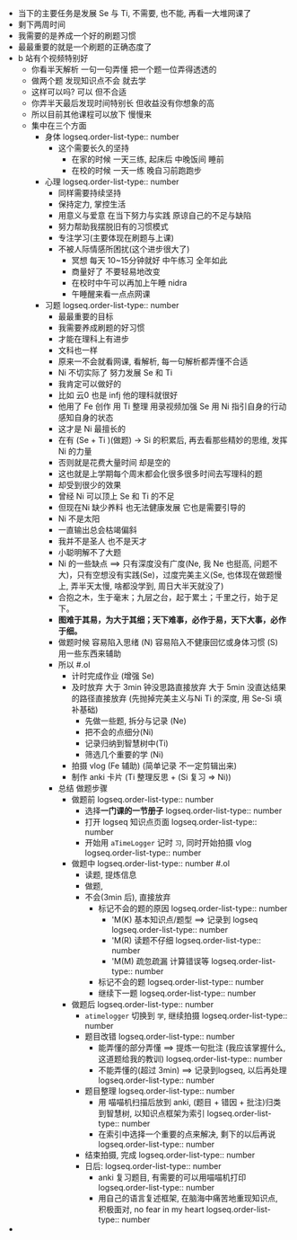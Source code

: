 - 当下的主要任务是发展 Se 与 Ti, 不需要, 也不能, 再看一大堆网课了
- 剩下两周时间
- 我需要的是养成一个好的刷题习惯
- 最最重要的就是一个刷题的正确态度了
- b 站有个视频特别好
	- 你看半天解析 一句一句弄懂 把一个题一位弄得透透的
	- 做两个题 发现知识点不会 就去学
	- 这样可以吗? 可以 但不合适
	- 你弄半天最后发现时间特别长 但收益没有你想象的高
	- 所以目前其他课程可以放下 慢慢来
	- 集中在三个方面
		- 身体
		  logseq.order-list-type:: number
			- 这个需要长久的坚持
				- 在家的时候  一天三练, 起床后 中晚饭间 睡前
				- 在校的时候 一天一练 晚自习前跑跑步
		- 心理
		  logseq.order-list-type:: number
			- 同样需要持续坚持
			- 保持定力, 掌控生活
			- 用意义与爱意 在当下努力与实践 原谅自己的不足与缺陷
			- 努力帮助我摆脱旧有的习惯模式
			- 专注学习(主要体现在刷题与上课)
			- 不被人际情感所困扰(这个进步很大了)
				- 冥想 每天 10~15分钟就好 中午练习 全年如此
				- 商量好了 不要轻易地改变
				- 在校时中午可以再加上午睡 nidra
				- 午睡醒来看一点点网课
		- 习题
		  logseq.order-list-type:: number
			- 最最重要的目标
			- 我需要养成刷题的好习惯
			- 才能在理科上有进步
			- 文科也一样
			- 原来一不会就看网课, 看解析, 每一句解析都弄懂不合适
			- Ni 不切实际了 努力发展 Se 和 Ti
			- 我肯定可以做好的
			- 比如 云0 也是 infj 他的理科就很好
			- 他用了 Fe 创作 用 Ti 整理 用录视频加强 Se 用 Ni 指引自身的行动 感知自身的状态
			- 这才是 Ni 最擅长的
			- 在有 (Se + Ti )(做题) -> Si 的积累后, 再去看那些精妙的思维, 发挥 Ni 的力量
			- 否则就是花费大量时间 却是空的
			- 这也就是上学期每个周末都会化很多很多时间去写理科的题
			- 却受到很少的效果
			- 曾经 Ni 可以顶上 Se 和 Ti 的不足
			- 但现在Ni 缺少养料 也无法健康发展 它也是需要引导的
			- Ni 不是太阳
			- 一直输出总会枯竭偏斜
			- 我并不是圣人 也不是天才
			- 小聪明解不了大题
			- Ni 的一些缺点 ==> 只有深度没有广度(Ne, 我 Ne 也挺高, 问题不大)，只有空想没有实践(Se)，过度完美主义(Se, 也体现在做题慢上, 弄半天太慢, 啥都没学到, 周日大半天就没了)
			- 合抱之木，生于毫末；九层之台，起于累土；千里之行，始于足下。
			- **图难于其易，为大于其细；天下难事，必作于易，天下大事，必作于细。**
			- 做题时候 容易陷入思绪 (N) 容易陷入不健康回忆或身体习惯 (S) 用一些东西来辅助
			- 所以 #.ol
				- 计时完成作业 (增强 Se)
				- 及时放弃 大于 3min 钟没思路直接放弃 大于 5min 没直达结果的路径直接放弃 (先抛掉完美主义与Ni Ti 的深度, 用 Se-Si 填补基础)
					- 先做一些题, 拆分与记录 (Ne)
					- 把不会的点细分(Ni)
					- 记录归纳到智慧树中(Ti)
					- 筛选几个重要的学 (Ni)
				- 拍摄 vlog (Fe 辅助) (简单记录 不一定剪辑出来)
				- 制作 anki 卡片 (Ti 整理反思 + (Si 复习 => Ni))
			- 总结 做题步骤
				- 做题前
				  logseq.order-list-type:: number
					- 选择**一门课的一节册子**
					  logseq.order-list-type:: number
					- 打开 logseq 知识点页面
					  logseq.order-list-type:: number
					- 开始用 `aTimeLogger` 记时 `习`, 同时开始拍摄 vlog
					  logseq.order-list-type:: number
				- 做题中
				  logseq.order-list-type:: number #.ol
					- 读题, 提炼信息
					- 做题,
					- 不会(3min 后), 直接放弃
						- 标记不会的题的原因 
						  logseq.order-list-type:: number
							- 'M(K) 基本知识点/题型 ==> 记录到 logseq
							  logseq.order-list-type:: number
							- 'M(R) 读题不仔细
							  logseq.order-list-type:: number
							- 'M(M) 疏忽疏漏 计算错误等
							  logseq.order-list-type:: number
						- 标记不会的题
						  logseq.order-list-type:: number
						- 继续下一题
						  logseq.order-list-type:: number
				- 做题后
				  logseq.order-list-type:: number
					- `atimelogger` 切换到 `学`, 继续拍摄
					  logseq.order-list-type:: number
					- 题目改错
					  logseq.order-list-type:: number
						- 能弄懂的部分弄懂 ==> 提炼一句批注 (我应该掌握什么, 这道题给我的教训)
						  logseq.order-list-type:: number
						- 不能弄懂的(超过 3min) ==> 记录到logseq, 以后再处理
						  logseq.order-list-type:: number
					- 题目整理
					  logseq.order-list-type:: number
						- 用 喵喵机扫描后放到 anki, (题目 + 错因  + 批注)归类到智慧树, 以知识点框架为索引
						  logseq.order-list-type:: number
						- 在索引中选择一个重要的点来解决, 剩下的以后再说
						  logseq.order-list-type:: number
					- 结束拍摄, 完成
					  logseq.order-list-type:: number
					- 日后:
					  logseq.order-list-type:: number
						- anki 复习题目, 有需要的可以用喵喵机打印
						  logseq.order-list-type:: number
						- 用自己的语言复述框架, 在脑海中痛苦地重现知识点, 积极面对, no fear in my heart
						  logseq.order-list-type:: number
-
